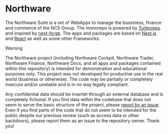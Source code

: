 # Northware

The Northware Suite is a set of WebApps to manage the bussiness, finance and commerce of the NCS Group. The monorepo is powered by [Turborepo](https://turborepo.com) and inspired by [next-forge](https://next-forge.com). The apps and packages are based on [Next.js](https://nextjs.org) and [React](https://react.dev) as well as some other Frameworks.

> [!WARNING]
> The Northware project (including Northware Cockpit, Northware Trader, Northware Finance, Northware Docs, and all apps and packages contained within this repository) is intended for demonstration and educational purposes only. This project was not developed for productive use in the real world (business or otherwise). The code may be partially or completely insecure and/or unstable and is in no way legally compliant.
>
> Any confidential data should be insertet through an external database and is completely fictional. If you find data within the codebase that does not seem to serve the basic structure of the project, please [report by an issue](https://github.com/ncs-northware/northware/issues/new). Even if you find parts of the code that do not seem to be intended for the public despite our previous review (such as access data or other backdoors), please report them as an issue to the repository owner. Thank you!